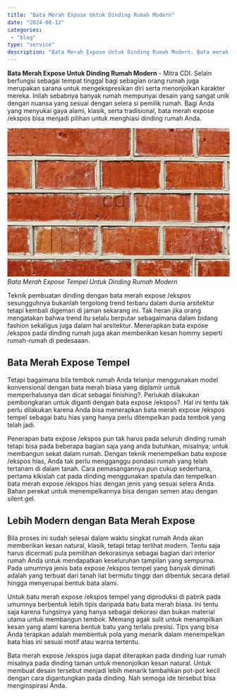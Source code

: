 ```yaml
---
title: "Bata Merah Expose Untuk Dinding Rumah Modern"
date: "2024-08-12"
categories:
 - "blog"
type: "service"
description: "Bata Merah Expose Untuk Dinding Rumah Modern. Bata merah expose /ekspos juga dapat diterapkan pada dinding luar rumah misalnya pada dinding taman untuk menon..."
---
```


**Bata Merah Expose Untuk Dinding Rumah Modern** - Mitra CDI. Selain berfungsi sebagai tempat tinggal bagi sebagian orang rumah juga merupakan sarana untuk mengekspresikan diri serta menonjolkan karakter mereka. Inilah sebabnya banyak rumah mempunyai desain yang sangat unik dengan nuansa yang sesuai dengan selera si pemilik rumah. Bagi Anda yang menyukai gaya alami, klasik, serta tradisional, bata merah expose /ekspos bisa menjadi pilihan untuk menghiasi dinding rumah Anda.

![Bata Merah Expose Tempel Untuk Dinding Rumah Modern](/images/blog/bata-merah-expose.jpg)
*Bata Merah Expose Tempel Untuk Dinding Rumah Modern*

Teknik pembuatan dinding dengan bata merah expose /ekspos sesungguhnya bukanlah tergolong trend terbaru dalam dunia arsitektur tetapi kembali digemari di jaman sekarang ini. Tak heran jika orang mengatakan bahwa trend itu selalu berputar sebagaimana dalam bidang fashion sekaligus juga dalam hal arsitektur. Menerapkan bata expose /ekspos pada dinding rumah juga akan memberikan kesan hommy seperti rumah-rumah di pedesaaan.

 ## Bata Merah Expose Tempel

Tetapi bagaimana bila tembok rumah Anda telanjur menggunakan model konvensional dengan bata merah biasa yang diplamir untuk memperhalusnya dan dicat sebagai finishing?. Perlukah dilakukan pembongkaran untuk diganti dengan bata expose /ekspos?. Hal ini tentu tak perlu dilakukan karena Anda bisa menerapkan bata merah expose /ekspos tempel sebagai batu hias yang hanya perlu ditempelkan pada tembok yang telah jadi.

Penerapan bata expose /ekspos pun tak harus pada seluruh dinding rumah tetapi bisa pada beberapa bagian saja yang anda butuhkan, misalnya; untuk membangun sekat dalam rumah. Dengan teknik menempelkan batu expose /ekspos hias, Anda tak perlu mengganggu pondasi rumah yang telah tertanam di dalam tanah. Cara pemasangannya pun cukup sederhana, pertama kikislah cat pada dinding menggunakan spatula dan tempelkan bata merah expose /ekspos hias dengan jenis yang sesuai selera Anda. Bahan perekat untuk menempelkannya bisa dengan semen atau dengan silent gel.

 ## Lebih Modern dengan Bata Merah Expose

Bila proses ini sudah selesai dalam waktu singkat rumah Anda akan memberikan kesan natural, klasik, tetapi tetap terlihat modern. Tentu saja harus dicermati pula pemilihan dekorasinya sebagai bagian dari interior rumah Anda untuk mendapatkan keseluruhan tampilan yang sempurna. Pada umumnya jenis bata expose /ekspos tempel yang banyak diminati adalah yang terbuat dari tanah liat bermutu tinggi dan dibentuk secara detail hingga menyerupai bentuk bata alami.

Untuk batu merah expose /ekspos tempel yang diproduksi di pabrik pada umumnya berbentuk lebih tipis daripada batu bata merah biasa. Ini tentu saja karena fungsinya yang hanya sebagai dekorasi dan bukan material utama untuk membangun tembok. Memang agak sulit untuk menampilkan kesan yang alami karena bentuk batu yang terlalu presisi. Tips yang bisa Anda terapkan adalah membentuk pola yang menarik dalam menempelkan bata hias ini sesuai motif atau warna tertentu.

Bata merah expose /ekspos juga dapat diterapkan pada dinding luar rumah misalnya pada dinding taman untuk menonjolkan kesan natural. Untuk membuat desain tersebut menjadi lebih menarik tambahkan pot-pot kecil dengan cara digantungkan pada dinding. Nah semoga ide tersebut bisa menginspirasi Anda.


